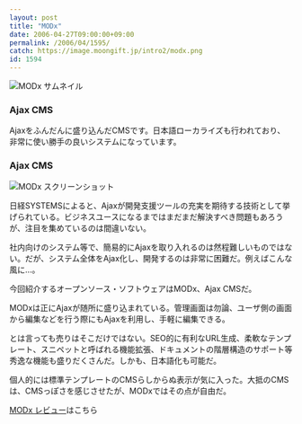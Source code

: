 ```yaml
---
layout: post
title: "MODx"
date: 2006-04-27T09:00:00+09:00
permalink: /2006/04/1595/
catch: https://image.moongift.jp/intro2/modx.png
id: 1594
---
```

 ![MODx サムネイル](https://image.moongift.jp/intro2/modx.t.png "MODx サムネイル")
  

### Ajax CMS
  
Ajaxをふんだんに盛り込んだCMSです。日本語ローカライズも行われており、非常に使い勝手の良いシステムになっています。  
<!--more-->  

### Ajax CMS
  

![MODx スクリーンショット](https://image.moongift.jp/intro2/modx.png "MODx スクリーンショット")

  

日経SYSTEMSによると、Ajaxが開発支援ツールの充実を期待する技術として挙げられている。ビジネスユースになるまではまだまだ解決すべき問題もあろうが、注目を集めているのは間違いない。

  

社内向けのシステム等で、簡易的にAjaxを取り入れるのは然程難しいものではない。だが、システム全体をAjax化し、開発するのは非常に困難だ。例えばこんな風に…。

  

今回紹介するオープンソース・ソフトウェアはMODx、Ajax CMSだ。

  

MODxは正にAjaxが随所に盛り込まれている。管理画面は勿論、ユーザ側の画面から編集などを行う際にもAjaxを利用し、手軽に編集できる。

  

とは言っても売りはそこだけではない。SEO的に有利なURL生成、柔軟なテンプレート、スニペットと呼ばれる機能拡張、ドキュメントの階層構造のサポート等秀逸な機能も盛りだくさんだ。しかも、日本語化も可能だ。

  

個人的には標準テンプレートのCMSらしからぬ表示が気に入った。大抵のCMSは、CMSっぽさを感じさせたが、MODxではその点が自由だ。

  

[MODx レビュー](http://oss.moongift.jp/review/i-1601.html)はこちら

